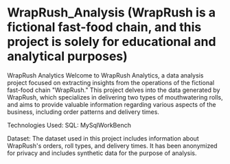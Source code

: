 # WrapRush_Analysis (WrapRush is a fictional fast-food chain, and this project is solely for educational and analytical purposes)

WrapRush Analytics
Welcome to WrapRush Analytics, a data analysis project focused on extracting insights from the operations of the fictional fast-food chain "WrapRush." This project delves into the data generated by WrapRush, which specializes in delivering two types of mouthwatering rolls, and aims to provide valuable information regarding various aspects of the business, including order patterns and delivery times.

Technologies Used:
SQL: MySqlWorkBench

Dataset:
The dataset used in this project includes information about WrapRush's orders, roll types, and delivery times. It has been anonymized for privacy and includes synthetic data for the purpose of analysis.

